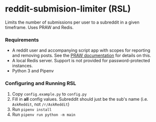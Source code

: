 # reddit-submision-limiter (RSL)
Limits the number of submissions per user to a subreddit in a given timeframe. Uses PRAW and Redis.

### Requirements
- A reddit user and accompanying script app with scopes for reporting and removing posts. See the [PRAW documentation](https://praw.readthedocs.io/en/latest/index.html) for details on this.
- A local Redis server. Support is not provided for password-protected instances.
- Python 3 and Pipenv

### Configuring and Running RSL
1. Copy `config.example.py` to `config.py`
2. Fill in **all** config values. Subreddit should just be the sub's name (i.e. `AskReddit`, not `/r/AskReddit`)
3. Run `pipenv install`
4. Run `pipenv run python -m main`

